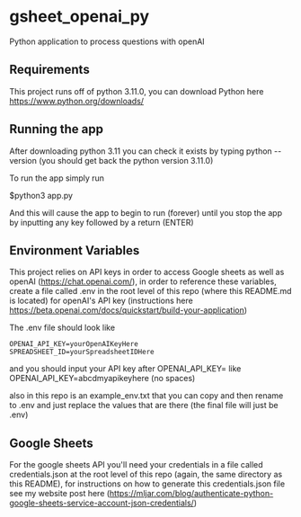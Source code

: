 # gsheet_openai_py
Python application to process questions with openAI

## Requirements
This project runs off of python 3.11.0, you can download Python here https://www.python.org/downloads/

## Running the app

After downloading python 3.11 you can check it exists by typing python --version (you should get back the python version 3.11.0)

To run the app simply run

$python3 app.py

And this will cause the app to begin to run (forever) until you stop the app by inputting any key followed by a return (ENTER)

## Environment Variables
This project relies on API keys in order to access Google sheets as well as openAI (https://chat.openai.com/), in order to reference these variables, create a file called .env in the root level of this repo (where this README.md is located) for openAI's API key (instructions here https://beta.openai.com/docs/quickstart/build-your-application)

The .env file should look like

```
OPENAI_API_KEY=yourOpenAIKeyHere
SPREADSHEET_ID=yourSpreadsheetIDHere
```

and you should input your API key after OPENAI_API_KEY= like
OPENAI_API_KEY=abcdmyapikeyhere (no spaces)

also in this repo is an example_env.txt that you can copy and then rename to .env and just replace the values that are there (the final file will just be .env)

## Google Sheets
For the google sheets API you'll need your credentials in a file called credentials.json at the root level of this repo (again, the same directory as this README), for instructions on how to generate this credentials.json file see my website post here (https://mljar.com/blog/authenticate-python-google-sheets-service-account-json-credentials/)


